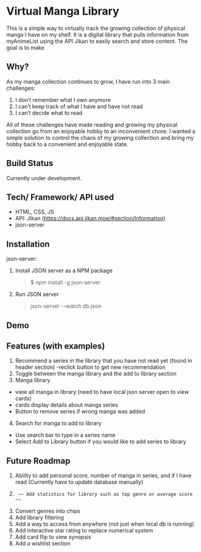 # Virtual Manga Library

This is a simple way to virtually track the growing collection of physical manga I have on my shelf. It is a digital library that pulls information from myAnimeList using the API Jikan to easily search and store content. The goal is to make

## Why?

As my manga collection continues to grow, I have run into 3 main challenges:

1. I don’t remember what I own anymore
2. I can’t keep track of what I have and have not read
3. I can’t decide what to read

All of these challenges have made reading and growing my physical collection go from an enjoyable hobby to an inconvenient chore. I wanted a simple solution to control the chaos of my growing collection and bring my hobby back to a convenient and enjoyable state.

## Build Status

Currently under development.

## Tech/ Framework/ API used

- HTML, CSS, JS
- API: Jikan (https://docs.api.jikan.moe/#section/Information)
- json-server

## Installation

json-server:

1. Install JSON server as a NPM package
   > $ npm install -g json-server
2. Run JSON server
   > json-server --watch db.json

## Demo

## Features (with examples)

1. Recommend a series in the library that you have not read yet (found in header section)
   -reclick button to get new recommendation
2. Toggle between the manga library and the add to library section
3. Manga library

- view all manga in library (need to have local json server open to view cards)
- cards display details about manga series
- Button to remove series if wrong manga was added

4. Search for manga to add to library

- Use search bar to type in a series name
- Select Add to Library button if you would like to add series to library

## Future Roadmap

1.  Ability to add personal score, number of manga in series, and if I have read (Currently have to update database manually)
2.      ~~ Add statistics for library such as top genre or average score ~~
3.  Convert genres into chips
4.  Add library filtering
5.  Add a way to access from anywhere (not just when local db is running)
6.  Add interactive star rating to replace numerical system
7.  Add card flip to view synopsis
8.  Add a wishlist section
